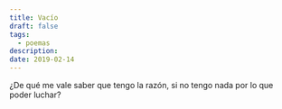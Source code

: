 ```yaml
---
title: Vacío
draft: false
tags:
  - poemas
description: 
date: 2019-02-14
---
```

¿De qué me vale saber que tengo la razón,
si no tengo nada por lo que poder luchar?